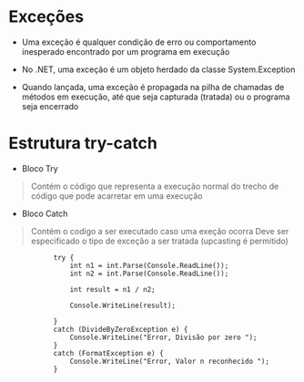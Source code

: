 # Exceções
* Uma exceção é qualquer condição de erro ou comportamento inesperado encontrado por um programa em execução

* No .NET, uma exceção é um objeto herdado da classe System.Exception

* Quando lançada, uma exceção é propagada na pilha de chamadas de 
métodos em execução, até que seja capturada (tratada) ou o
programa seja encerrado


# Estrutura try-catch

* Bloco Try
> Contém o código que representa a execução normal do trecho de código que pode acarretar em uma execução

* Bloco Catch
> Contém o codigo a ser executado caso uma exeção ocorra
> Deve ser especificado o tipo de exceção a ser tratada (upcasting é permitido)
 ```
            try {
                int n1 = int.Parse(Console.ReadLine());
                int n2 = int.Parse(Console.ReadLine());

                int result = n1 / n2;

                Console.WriteLine(result);
                
            }
            catch (DivideByZeroException e) {
                Console.WriteLine("Error, Divisão por zero ");
            }
            catch (FormatException e) {
                Console.WriteLine("Error, Valor n reconhecido ");
            }
```
